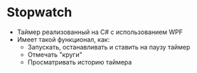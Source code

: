 # Stopwatch
- Таймер реализованный на C# с использованием WPF
- Имеет такой функционал, как:
  - Запускать, останавливать и ставить на паузу таймер
  - Отмечать "круги"
  - Просматривать историю таймера
